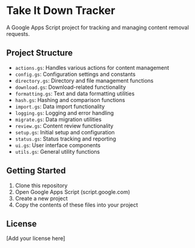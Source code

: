 # Take It Down Tracker

A Google Apps Script project for tracking and managing content removal requests.

## Project Structure

- `actions.gs`: Handles various actions for content management
- `config.gs`: Configuration settings and constants
- `directory.gs`: Directory and file management functions
- `download.gs`: Download-related functionality
- `formatting.gs`: Text and data formatting utilities
- `hash.gs`: Hashing and comparison functions
- `import.gs`: Data import functionality
- `logging.gs`: Logging and error handling
- `migrate.gs`: Data migration utilities
- `review.gs`: Content review functionality
- `setup.gs`: Initial setup and configuration
- `status.gs`: Status tracking and reporting
- `ui.gs`: User interface components
- `utils.gs`: General utility functions

## Getting Started

1. Clone this repository
2. Open Google Apps Script (script.google.com)
3. Create a new project
4. Copy the contents of these files into your project

## License

[Add your license here]
